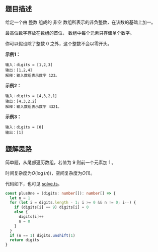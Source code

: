 ## 题目描述

给定一个由 整数 组成的 非空 数组所表示的非负整数，在该数的基础上加一。

最高位数字存放在数组的首位， 数组中每个元素只存储单个数字。

你可以假设除了整数 0 之外，这个整数不会以零开头。

**示例1：**

```
输入：digits = [1,2,3]
输出：[1,2,4]
解释：输入数组表示数字 123。
```

**示例2：**

```
输入：digits = [4,3,2,1]
输出：[4,3,2,2]
解释：输入数组表示数字 4321。
```

**示例3：**

```
输入：digits = [0]
输出：[1]
```

## 题解思路

简单题，从尾部遍历数组，若值为 9 则前一个元素加 1 。

时间复杂度为$O(\log(n))$，空间复杂度为$O(1)$。

代码如下，也可见 [solve.ts](./solve.ts)。

```typescript
const plusOne = (digits: number[]): number[] => {
  let n = 1
  for (let i = digits.length - 1; i >= 0 && n != 0; i--) {
    if (digits[i] == 9) digits[i] = 0
    else {
      digits[i]++
      n = 0
    }
  }
  if (n == 1) digits.unshift(1)
  return digits
}

```
